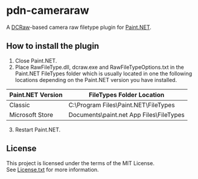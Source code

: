 # pdn-cameraraw

A [DCRaw](http://www.cybercom.net/~dcoffin/dcraw/)-based camera raw filetype plugin for [Paint.NET](http://www.getpaint.net).

## How to install the plugin

1. Close Paint.NET.
2. Place RawFileType.dll, dcraw.exe and RawFileTypeOptions.txt in the Paint.NET FileTypes folder which is usually located in one the following locations depending on the Paint.NET version you have installed.

  Paint.NET Version |  FileTypes Folder Location
  --------|----------
  Classic | C:\Program Files\Paint.NET\FileTypes    
  Microsoft Store | Documents\paint.net App Files\FileTypes
  
3. Restart Paint.NET.

## License

This project is licensed under the terms of the MIT License.   
See [License.txt](License.txt) for more information.